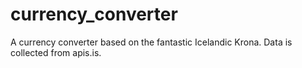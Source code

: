 # currency_converter
A currency converter based on the fantastic Icelandic Krona.
Data is collected from apis.is.
